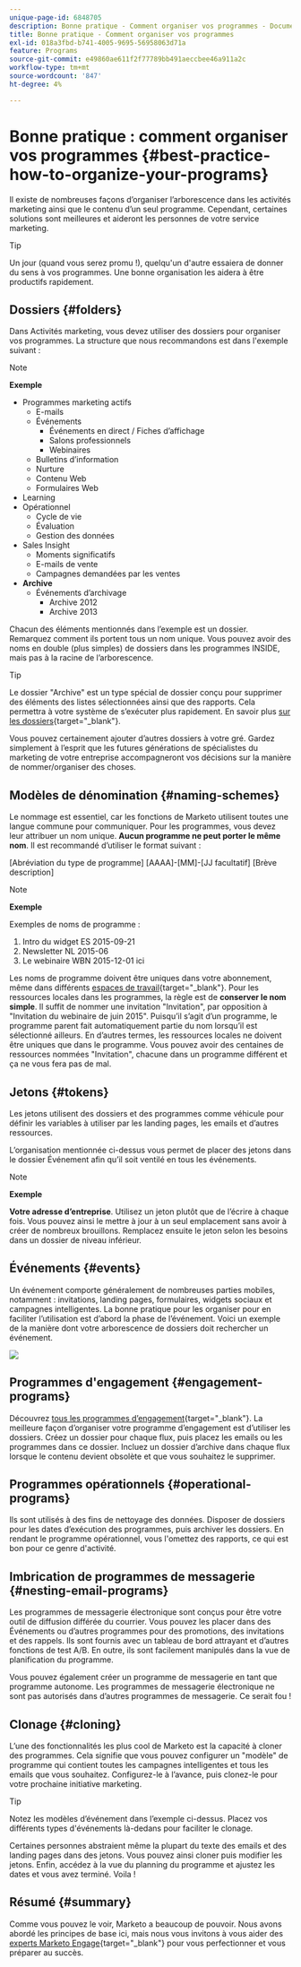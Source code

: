 ```yaml
---
unique-page-id: 6848705
description: Bonne pratique - Comment organiser vos programmes - Documents Marketo - Documentation du produit
title: Bonne pratique - Comment organiser vos programmes
exl-id: 018a3fbd-b741-4005-9695-56958063d71a
feature: Programs
source-git-commit: e49860ae611f2f77789bb491aeccbee46a911a2c
workflow-type: tm+mt
source-wordcount: '847'
ht-degree: 4%

---
```


# Bonne pratique : comment organiser vos programmes {#best-practice-how-to-organize-your-programs}

Il existe de nombreuses façons d’organiser l’arborescence dans les activités marketing ainsi que le contenu d’un seul programme. Cependant, certaines solutions sont meilleures et aideront les personnes de votre service marketing.

>[!TIP]
>
>Un jour (quand vous serez promu !), quelqu&#39;un d&#39;autre essaiera de donner du sens à vos programmes. Une bonne organisation les aidera à être productifs rapidement.

## Dossiers {#folders}

Dans Activités marketing, vous devez utiliser des dossiers pour organiser vos programmes. La structure que nous recommandons est dans l&#39;exemple suivant :

>[!NOTE]
>
>**Exemple**
>
>* Programmes marketing actifs
>   * E-mails
>   * Événements
>      * Événements en direct / Fiches d’affichage
>      * Salons professionnels
>      * Webinaires
>   * Bulletins d’information
>   * Nurture
>   * Contenu Web
>   * Formulaires Web
>* Learning
>* Opérationnel
>   * Cycle de vie
>   * Évaluation
>   * Gestion des données
>* Sales Insight
>   * Moments significatifs
>   * E-mails de vente
>   * Campagnes demandées par les ventes
>* **Archive**
>   * Événements d’archivage
>      * Archive 2012
>      * Archive 2013

Chacun des éléments mentionnés dans l’exemple est un dossier. Remarquez comment ils portent tous un nom unique. Vous pouvez avoir des noms en double (plus simples) de dossiers dans les programmes INSIDE, mais pas à la racine de l’arborescence.

>[!TIP]
>
>Le dossier &quot;Archive&quot; est un type spécial de dossier conçu pour supprimer des éléments des listes sélectionnées ainsi que des rapports. Cela permettra à votre système de s’exécuter plus rapidement. En savoir plus [sur les dossiers](/help/marketo/product-docs/core-marketo-concepts/miscellaneous/understanding-folders.md){target="_blank"}.

Vous pouvez certainement ajouter d’autres dossiers à votre gré. Gardez simplement à l’esprit que les futures générations de spécialistes du marketing de votre entreprise accompagneront vos décisions sur la manière de nommer/organiser des choses.

## Modèles de dénomination {#naming-schemes}

Le nommage est essentiel, car les fonctions de Marketo utilisent toutes une langue commune pour communiquer. Pour les programmes, vous devez leur attribuer un nom unique. **Aucun programme ne peut porter le même nom**. Il est recommandé d’utiliser le format suivant :

[Abréviation du type de programme] [AAAA]-[MM]-[JJ facultatif] [Brève description]

>[!NOTE]
>
>**Exemple**
>
>Exemples de noms de programme :
>
>1. Intro du widget ES 2015-09-21
>1. Newsletter NL 2015-06
>1. Le webinaire WBN 2015-12-01 ici

Les noms de programme doivent être uniques dans votre abonnement, même dans différents [espaces de travail](/help/marketo/product-docs/administration/workspaces-and-person-partitions/understanding-workspaces-and-person-partitions.md){target="_blank"}.  Pour les ressources locales dans les programmes, la règle est de **conserver le nom simple**. Il suffit de nommer une invitation &quot;Invitation&quot;, par opposition à &quot;Invitation du webinaire de juin 2015&quot;. Puisqu’il s’agit d’un programme, le programme parent fait automatiquement partie du nom lorsqu’il est sélectionné ailleurs. En d’autres termes, les ressources locales ne doivent être uniques que dans le programme. Vous pouvez avoir des centaines de ressources nommées &quot;Invitation&quot;, chacune dans un programme différent et ça ne vous fera pas de mal.

## Jetons {#tokens}

Les jetons utilisent des dossiers et des programmes comme véhicule pour définir les variables à utiliser par les landing pages, les emails et d’autres ressources.

L’organisation mentionnée ci-dessus vous permet de placer des jetons dans le dossier Événement afin qu’il soit ventilé en tous les événements.

>[!NOTE]
>
>**Exemple**
>
>**Votre adresse d’entreprise**. Utilisez un jeton plutôt que de l’écrire à chaque fois. Vous pouvez ainsi le mettre à jour à un seul emplacement sans avoir à créer de nombreux brouillons. Remplacez ensuite le jeton selon les besoins dans un dossier de niveau inférieur.

## Événements {#events}

Un événement comporte généralement de nombreuses parties mobiles, notamment : invitations, landing pages, formulaires, widgets sociaux et campagnes intelligentes. La bonne pratique pour les organiser pour en faciliter l’utilisation est d’abord la phase de l’événement. Voici un exemple de la manière dont votre arborescence de dossiers doit rechercher un événement.

![](assets/capture.png)

## Programmes d&#39;engagement {#engagement-programs}

Découvrez [tous les programmes d’engagement](/help/marketo/product-docs/email-marketing/drip-nurturing/creating-an-engagement-program/understanding-engagement-programs.md){target="_blank"}. La meilleure façon d’organiser votre programme d’engagement est d’utiliser les dossiers. Créez un dossier pour chaque flux, puis placez les emails ou les programmes dans ce dossier. Incluez un dossier d’archive dans chaque flux lorsque le contenu devient obsolète et que vous souhaitez le supprimer.

## Programmes opérationnels {#operational-programs}

Ils sont utilisés à des fins de nettoyage des données. Disposer de dossiers pour les dates d’exécution des programmes, puis archiver les dossiers. En rendant le programme opérationnel, vous l&#39;omettez des rapports, ce qui est bon pour ce genre d&#39;activité.

## Imbrication de programmes de messagerie {#nesting-email-programs}

Les programmes de messagerie électronique sont conçus pour être votre outil de diffusion différée du courrier. Vous pouvez les placer dans des Événements ou d’autres programmes pour des promotions, des invitations et des rappels. Ils sont fournis avec un tableau de bord attrayant et d’autres fonctions de test A/B. En outre, ils sont facilement manipulés dans la vue de planification du programme.

Vous pouvez également créer un programme de messagerie en tant que programme autonome. Les programmes de messagerie électronique ne sont pas autorisés dans d’autres programmes de messagerie. Ce serait fou !

## Clonage {#cloning}

L’une des fonctionnalités les plus cool de Marketo est la capacité à cloner des programmes. Cela signifie que vous pouvez configurer un &quot;modèle&quot; de programme qui contient toutes les campagnes intelligentes et tous les emails que vous souhaitez. Configurez-le à l’avance, puis clonez-le pour votre prochaine initiative marketing.

>[!TIP]
>
>Notez les modèles d’événement dans l’exemple ci-dessus. Placez vos différents types d&#39;événements là-dedans pour faciliter le clonage.

Certaines personnes abstraient même la plupart du texte des emails et des landing pages dans des jetons. Vous pouvez ainsi cloner puis modifier les jetons. Enfin, accédez à la vue du planning du programme et ajustez les dates et vous avez terminé. Voila !

## Résumé {#summary}

Comme vous pouvez le voir, Marketo a beaucoup de pouvoir. Nous avons abordé les principes de base ici, mais nous vous invitons à vous aider des [experts Marketo Engage](https://business.adobe.com/products/marketo/services-support.html){target="_blank"} pour vous perfectionner et vous préparer au succès.
